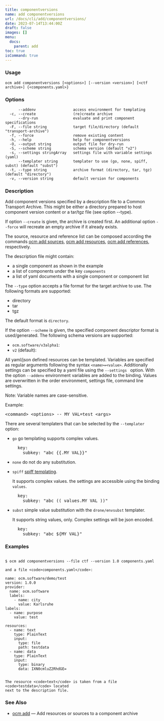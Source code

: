 ```yaml
---
title: componentversions
name: add componentversions
url: /docs/cli/add/componentversions/
date: 2023-07-14T13:44:00Z
draft: false
images: []
menu:
  docs:
    parent: add
toc: true
isCommand: true
---
```

### Usage

```
ocm add componentversions [<options>] [--version <version>] [<ctf archive>] {<components.yaml>}
```

### Options

```
      --addenv                 access environment for templating
  -c, --create                 (re)create archive
      --dry-run                evaluate and print component specifications
  -F, --file string            target file/directory (default "transport-archive")
  -f, --force                  remove existing content
  -h, --help                   help for componentversions
  -O, --output string          output file for dry-run
  -S, --scheme string          schema version (default "v2")
  -s, --settings stringArray   settings file with variable settings (yaml)
      --templater string       templater to use (go, none, spiff, subst) (default "subst")
  -t, --type string            archive format (directory, tar, tgz) (default "directory")
  -v, --version string         default version for components
```

### Description


Add component versions specified by a description file to a Common Transport
Archive. This might be either a directory prepared to host component version
content or a tar/tgz file (see option --type).

If option <code>--create</code> is given, the archive is created first. An
additional option <code>--force</code> will recreate an empty archive if it already exists.

The source, resource and reference list can be composed according the commands
[ocm add sources](/docs/cli/add/sources), [ocm add resources](/docs/cli/add/resources), [ocm add references](/docs/cli/add/references), respectively.

The description file might contain:
- a single component as shown in the example
- a list of components under the key <code>components</code>
- a list of yaml documents with a single component or component list

The <code>--type</code> option accepts a file format for the
target archive to use. The following formats are supported:
- directory
- tar
- tgz

The default format is <code>directory</code>.

If the option <code>--scheme</code> is given, the specified component descriptor format is used/generated.
The following schema versions are supported:

  - <code>ocm.software/v3alpha1</code>: 
  - <code>v2</code> (default): 

All yaml/json defined resources can be templated.
Variables are specified as regular arguments following the syntax <code>&lt;name>=&lt;value></code>.
Additionally settings can be specified by a yaml file using the <code>--settings <file></code>
option. With the option <code>--addenv</code> environment variables are added to the binding.
Values are overwritten in the order environment, settings file, command line settings. 

Note: Variable names are case-sensitive.

Example:
<pre>
&lt;command> &lt;options> -- MY_VAL=test &lt;args>
</pre>

There are several templaters that can be selected by the <code>--templater</code> option:
- <code>go</code> go templating supports complex values.

  <pre>
    key:
      subkey: "abc {{.MY_VAL}}"
  </pre>
  
- <code>none</code> do not do any substitution.

- <code>spiff</code> [spiff templating](https://github.com/mandelsoft/spiff).

  It supports complex values. the settings are accessible using the binding <code>values</code>.
  <pre>
    key:
      subkey: "abc (( values.MY_VAL ))"
  </pre>
  
- <code>subst</code> simple value substitution with the <code>drone/envsubst</code> templater.

  It supports string values, only. Complex settings will be json encoded.
  <pre>
    key:
      subkey: "abc ${MY_VAL}"
  </pre>
  


### Examples

```

$ ocm add componentversions --file ctf --version 1.0 components.yaml

and a file <code>components.yaml</code>:

name: ocm.software/demo/test
version: 1.0.0
provider:
  name: ocm.software
  labels:
    - name: city
      value: Karlsruhe
labels:
  - name: purpose
    value: test

resources:
  - name: text
    type: PlainText
    input:
      type: file
      path: testdata
  - name: data
    type: PlainText
    input:
      type: binary
      data: IXN0cmluZ2RhdGE=


The resource <code>text</code> is taken from a file <code>testdata</code> located
next to the description file.

```

### See Also

* [ocm add](/docs/cli/add)	 &mdash; Add resources or sources to a component archive

